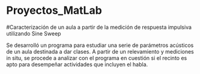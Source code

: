 # Proyectos_MatLab

#Caracterización de un aula a partir de la medición de respuesta impulsiva utilizando Sine Sweep

  Se desarrolló un programa para estudiar una serie de parámetros acústicos de un aula destinada a dar clases. A partir de un relevamiento y mediciones in situ, se procede a analizar con el programa en cuestión si el recinto es apto para desempeñar actividades que incluyen el habla. 
